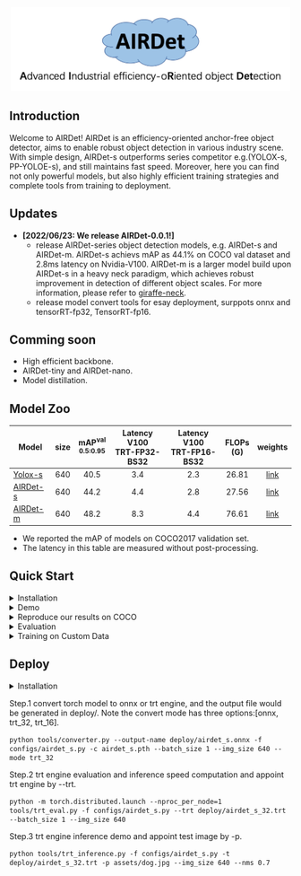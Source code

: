 <div align="center"><img src="assets/airdet.png" width="500"></div>


## Introduction
Welcome to AIRDet! 
AIRDet is an efficiency-oriented anchor-free object detector, aims to enable robust object detection in various industry scene. With simple design, AIRDet-s outperforms series competitor e.g.(YOLOX-s, PP-YOLOE-s), and still maintains fast speed. Moreover, here you can find not only powerful models, but also highly efficient training strategies and complete tools from training to deployment.  

## Updates
-  **[2022/06/23: We release  AIRDet-0.0.1!]**
    * release AIRDet-series object detection models, e.g. AIRDet-s and AIRDet-m. AIRDet-s achievs mAP as 44.1% on COCO val dataset and 2.8ms latency on Nvidia-V100. AIRDet-m is a larger model build upon AIRDet-s in a heavy neck paradigm, which achieves robust improvement in detection of different object scales. For more information, please refer to [giraffe-neck](https://arxiv.org/abs/2202.04256).
    * release model convert tools for esay deployment, surppots onnx and tensorRT-fp32, TensorRT-fp16.

## Comming soon
- High efficient backbone.
- AIRDet-tiny and AIRDet-nano.
- Model distillation. 


## Model Zoo
|Model |size |mAP<sup>val<br>0.5:0.95 | Latency V100<br>TRT-FP32-BS32| Latency V100<br>TRT-FP16-BS32| FLOPs<br>(G)| weights |
| ------        |:---: | :---:     |:---:|:---: | :---: | :----: |
|[Yolox-s](./configs/yolox_s.py)   | 640 | 40.5 | 3.4 | 2.3 | 26.81 | [link]() |
|[AIRDet-s](./configs/airdet_s.py) | 640 | 44.2 | 4.4 | 2.8 | 27.56 | [link]() |
|[AIRDet-m](./configs/airdet_m.py) | 640 | 48.2 | 8.3 | 4.4 | 76.61 | [link]() |

- We reported the mAP of models on COCO2017 validation set.
- The latency in this table are measured without post-processing.

## Quick Start

<details>
<summary>Installation</summary>

Step1. Install AIRDet.
```shell
git clone https://github.com/tinyvision/AIRDet.git
cd AIRDet/
conda create -n AIRDet python=3.7 -y
conda activate AIRDet
conda install pytorch==1.7.0 torchvision==0.8.0 torchaudio==0.7.0 cudatoolkit=10.2 -c pytorch
pip install -r requirements.txt
export PYTHONPATH=$PWD:$PYTHONPATH
```
Step2. Install [pycocotools](https://github.com/cocodataset/cocoapi).

```shell
pip3 install cython; 
pip3 install 'git+https://github.com/cocodataset/cocoapi.git#subdirectory=PythonAPI'
```
</details>

<details>
<summary>Demo</summary>

Step1. Download a pretrained model from the benchmark table, e.g. airdet-s.

Step2. Use -f(config filename) to specify your detector's config. For example:
```shell
python tools/demo.py -f configs/airdet_s.py --ckpt /path/to/your/airdet_s.pth --path assets/dog.jpg
```
</details>

<details>
<summary>Reproduce our results on COCO</summary>

Step1. Prepare COCO dataset
```shell
cd <AIRDet Home>
ln -s /path/to/your/coco ./datasets/coco
```

Step 2. Reproduce our results on COCO by specifying -f(config filename)
```shell
python -m torch.distributed.launch --nproc_per_node=8 tools/train.py -f configs/airdet_s.py
```
</details>

<details>
<summary>Evaluation</summary>

```shell
python -m torch.distributed.launch --nproc_per_node=8 tools/eval.py -f configs/airdet_s.py --ckpt /path/to/your/airdet_s_ckpt.pth
```
</details>

<details>
<summary> Training on Custom Data </summary>

Step.1 Prepare your own dataset with images and labels. the directory structure should be as follow:

```shell script
BusinessVOC/
    Annotations/
        *.xml
    JPEGImages/
        *.jpg,png,PNG
    ImageSets/
        Main/
            train.txt
            test.txt
            val.txt
```

Step.2 Write the corresponding Train/Eval Dataset Path.
```shell script
self.dataset.train_ann = ("VOC_train",)
self.dataset.val_ann = ("VOC_val")
self.dataset.data_dir = 'datasets'
self.dataset.data_list = {
    "VOC_train": {
        "data_dir": "BusinessVOC/",
        "split": "train"
    },
    "VOC_val": {
        "data_dir": "BusinessVOC/",
        "split": "val"
    }, 
}

self.dataset.class2id = {
    'class_name1': 1,
    'class_name2': 2,
    'class_name3': 3,
}
self.model.head.num_classes = len(self.dataset.class2id.keys())
```

Step.3 Write your own `get_data` method:
```shell script
def get_data(self, name):
     data_dir = self.dataset.data_dir

     if name not in self.dataset.data_list:
         return None
     
     attrs = self.dataset.data_list[name]
     args = dict(
         data_dir = os.path.join(data_dir, attrs['data_dir']),
         split = attrs['split'],
         CLASS2ID = self.dataset.class2id,
     )
     return dict(
         factory="CustomVocDataset",
         args = args,
     )
```

Step.4 Put your dataset under `$LightVision_DIR/datasets`.
```shell script
ln -s /path/to/your/BusinessVOC/ ./datasets/BusinessVOC/
```

Step.5 Create your config file to control everything, including model setting, training setting, and test setting.
</details>

## Deploy

<details>
<summary>Installation</summary>

Step1. Install ONNX.
```shell
pip install onnx==1.8.1
pip install onnxruntime==1.8.0
pip install onnx-simplifier==0.3.5
```
Step2. Install CUDA、CuDNN、TensorRT and pyCUDA
2.1 CUDA
```shell
wget https://developer.download.nvidia.com/compute/cuda/10.2/Prod/local_installers/cuda_10.2.89_440.33.01_linux.run
sudo sh cuda_10.2.89_440.33.01_linux.run
export PATH=$PATH:/usr/local/cuda-10.2/bin
export LD_LIBRARY_PATH=$LD_LIBRARY_PATH:/usr/local/cuda-10.2/lib64
source ~/.bashrc
```
2.2 CuDNN
```shell
sudo cp cuda/include/* /usr/local/cuda/include/
sudo cp cuda/lib64/libcudnn* /usr/local/cuda/lib64/
sudo chmod a+r /usr/local/cuda/include/cudnn.h
sudo chmod a+r /usr/local/cuda/lib64/libcudnn*
```
2.3 TensorRT
```shell
cd TensorRT-7.2.1.6/python
pip install tensorrt-7.2.1.6-cp37-none-linux_x86_64.whl
export LD_LIBRARY_PATH=$LD_LIBRARY_PATH:TensorRT-7.0.0.11/lib
```
2.4 pycuda
```shell
pip install pycuda==2022.1
```
</details>

Step.1 convert torch model to onnx or trt engine, and the output file would be generated in deploy/. Note the convert mode has three options:[onnx, trt_32, trt_16].
```shell script
python tools/converter.py --output-name deploy/airdet_s.onnx -f configs/airdet_s.py -c airdet_s.pth --batch_size 1 --img_size 640 --mode trt_32
```

Step.2 trt engine evaluation and inference speed computation and appoint trt engine by --trt.
```shell script
python -m torch.distributed.launch --nproc_per_node=1 tools/trt_eval.py -f configs/airdet_s.py --trt deploy/airdet_s_32.trt --batch_size 1 --img_size 640
```

Step.3 trt engine inference demo and appoint test image by -p.
```shell script
python tools/trt_inference.py -f configs/airdet_s.py -t deploy/airdet_s_32.trt -p assets/dog.jpg --img_size 640 --nms 0.7
```

